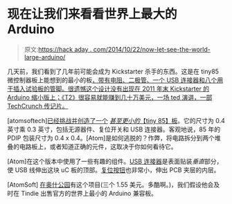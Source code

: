 # 现在让我们来看看世界上最大的 Arduino

> 原文:[https://hack aday . com/2014/10/22/now-let-see-the-world-large-arduino/](https://hackaday.com/2014/10/22/now-lets-see-the-worlds-largest-arduino/)

几天前，我们看到了几年前可能会成为 Kickstarter 杀手的东西。这是在 tiny85 微控制器板上能想到的最小的板[，带有电阻、二极管、一个 USB 连接器和八个用于插入试验板的管脚。很遗憾这个设计没有出现在 2011 年末 Kickstarter 的 Arduino 缩小版上；《T2》很容易就能赚到几十万美元，一场 ted 演讲，一部 TechCrunch 传记片。](http://hackaday.com/2014/10/21/what-is-this-a-microcontroller-board-for-ants/)

[atomsoftech][已经挑战并创造了一个](http://atomsoft.wordpress.com/2014/10/21/atomnanite85-atiny85-attempt-2-complete/) [*甚至更小的*](http://atomsoft.wordpress.com/2014/10/21/atomnanite85-atiny85-attempt-2-complete/)[【tiny 85】板](http://atomsoft.wordpress.com/2014/10/21/atomnanite85-atiny85-attempt-2-complete/)。它的尺寸为 0.4 英寸乘 0.3 英寸，包括无源器件、复位开关和 USB 连接器。客观地说，85 年的 PDIP 包装尺寸为 0.4 x 0.4。[Atom]是如何逃脱的？作弊，将电路拆分到两个堆叠的电路板上，或者知道正确的元件，这取决于你如何看待它。

[Atom]在这个版本中使用了一些有趣的组件。[USB 连接器](http://www.digikey.com/product-detail/en/1051330011/WM10134CT-ND/4356669)是表面贴装*垂直*部分，使 USB 线伸出这块 uC 板的顶部。[复位按钮](http://www.digikey.com/product-detail/en/EVQ-PSD02K/P8088SCT-ND/259573)也非常小，伸出 PCB 夹层的内层。

[AtomSoft] [在奥什公园](https://oshpark.com/shared_projects/GQzzQKLY)有这个项目(三个 1.55 美元。多酷啊。)，我们假设他会及时在 Tindie 出售官方的世界上最小的 Arduino 兼容板。